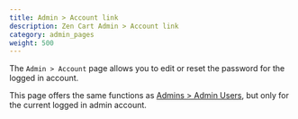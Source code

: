 ```yaml
---
title: Admin > Account link
description: Zen Cart Admin > Account link
category: admin_pages
weight: 500 
---
```


The `Admin > Account` page allows you to edit or reset the password 
for the logged in account.

This page offers the same functions as [Admins > Admin Users](/user/admin_pages/admins/admin_users/), but only for the current logged in admin account. 

